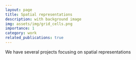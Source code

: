 ```yaml
---
layout: page
title: Spatial representations
description: with background image
img: assets/img/grid_cells.png
importance: 1
category: work
related_publications: true
---
```


We have several projects focusing on spatial representations